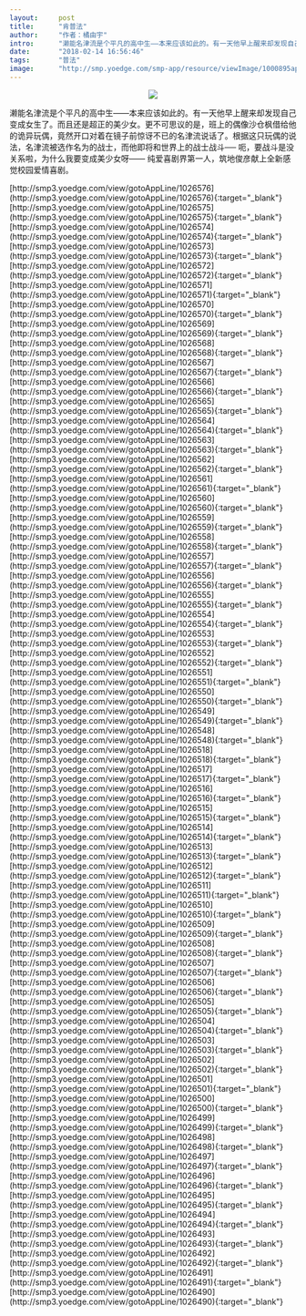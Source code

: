 ```yaml
---
layout:     post
title:      "肯普法"
author:     "作者：橘由宇"
intro:      "濑能名津流是个平凡的高中生——本来应该如此的。有一天他早上醒来却发现自己变成女生了。而且还是超正的美少女。更不可思议的是，班上的偶像沙仓枫借给他的诡异玩偶，竟然开口对着在镜子前惊讶不已的名津流说话了。根据这只玩偶的说法，名津流被选作名为的战士，而他即将和世界上的战士战斗── 呃，要战斗是没关系啦，为什么我要变成美少女呀—— 纯爱喜剧界第一人，筑地俊彦献上全新感觉校园爱情喜剧。"
date:       "2018-02-14 16:56:46"
tags:       "普法"
image:      "http://smp.yoedge.com/smp-app/resource/viewImage/1000895appline.png"
---
```

<div style="text-align: center">
<p><img src="http://smp.yoedge.com/smp-app/resource/viewImage/1000895appline.png"/></p>
</div>
<p class="post-meta">
<span>濑能名津流是个平凡的高中生——本来应该如此的。有一天他早上醒来却发现自己变成女生了。而且还是超正的美少女。更不可思议的是，班上的偶像沙仓枫借给他的诡异玩偶，竟然开口对着在镜子前惊讶不已的名津流说话了。根据这只玩偶的说法，名津流被选作名为的战士，而他即将和世界上的战士战斗── 呃，要战斗是没关系啦，为什么我要变成美少女呀—— 纯爱喜剧界第一人，筑地俊彦献上全新感觉校园爱情喜剧。</span>
</p>
[http://smp3.yoedge.com/view/gotoAppLine/1026576](http://smp3.yoedge.com/view/gotoAppLine/1026576){:target="_blank"}
[http://smp3.yoedge.com/view/gotoAppLine/1026575](http://smp3.yoedge.com/view/gotoAppLine/1026575){:target="_blank"}
[http://smp3.yoedge.com/view/gotoAppLine/1026574](http://smp3.yoedge.com/view/gotoAppLine/1026574){:target="_blank"}
[http://smp3.yoedge.com/view/gotoAppLine/1026573](http://smp3.yoedge.com/view/gotoAppLine/1026573){:target="_blank"}
[http://smp3.yoedge.com/view/gotoAppLine/1026572](http://smp3.yoedge.com/view/gotoAppLine/1026572){:target="_blank"}
[http://smp3.yoedge.com/view/gotoAppLine/1026571](http://smp3.yoedge.com/view/gotoAppLine/1026571){:target="_blank"}
[http://smp3.yoedge.com/view/gotoAppLine/1026570](http://smp3.yoedge.com/view/gotoAppLine/1026570){:target="_blank"}
[http://smp3.yoedge.com/view/gotoAppLine/1026569](http://smp3.yoedge.com/view/gotoAppLine/1026569){:target="_blank"}
[http://smp3.yoedge.com/view/gotoAppLine/1026568](http://smp3.yoedge.com/view/gotoAppLine/1026568){:target="_blank"}
[http://smp3.yoedge.com/view/gotoAppLine/1026567](http://smp3.yoedge.com/view/gotoAppLine/1026567){:target="_blank"}
[http://smp3.yoedge.com/view/gotoAppLine/1026566](http://smp3.yoedge.com/view/gotoAppLine/1026566){:target="_blank"}
[http://smp3.yoedge.com/view/gotoAppLine/1026565](http://smp3.yoedge.com/view/gotoAppLine/1026565){:target="_blank"}
[http://smp3.yoedge.com/view/gotoAppLine/1026564](http://smp3.yoedge.com/view/gotoAppLine/1026564){:target="_blank"}
[http://smp3.yoedge.com/view/gotoAppLine/1026563](http://smp3.yoedge.com/view/gotoAppLine/1026563){:target="_blank"}
[http://smp3.yoedge.com/view/gotoAppLine/1026562](http://smp3.yoedge.com/view/gotoAppLine/1026562){:target="_blank"}
[http://smp3.yoedge.com/view/gotoAppLine/1026561](http://smp3.yoedge.com/view/gotoAppLine/1026561){:target="_blank"}
[http://smp3.yoedge.com/view/gotoAppLine/1026560](http://smp3.yoedge.com/view/gotoAppLine/1026560){:target="_blank"}
[http://smp3.yoedge.com/view/gotoAppLine/1026559](http://smp3.yoedge.com/view/gotoAppLine/1026559){:target="_blank"}
[http://smp3.yoedge.com/view/gotoAppLine/1026558](http://smp3.yoedge.com/view/gotoAppLine/1026558){:target="_blank"}
[http://smp3.yoedge.com/view/gotoAppLine/1026557](http://smp3.yoedge.com/view/gotoAppLine/1026557){:target="_blank"}
[http://smp3.yoedge.com/view/gotoAppLine/1026556](http://smp3.yoedge.com/view/gotoAppLine/1026556){:target="_blank"}
[http://smp3.yoedge.com/view/gotoAppLine/1026555](http://smp3.yoedge.com/view/gotoAppLine/1026555){:target="_blank"}
[http://smp3.yoedge.com/view/gotoAppLine/1026554](http://smp3.yoedge.com/view/gotoAppLine/1026554){:target="_blank"}
[http://smp3.yoedge.com/view/gotoAppLine/1026553](http://smp3.yoedge.com/view/gotoAppLine/1026553){:target="_blank"}
[http://smp3.yoedge.com/view/gotoAppLine/1026552](http://smp3.yoedge.com/view/gotoAppLine/1026552){:target="_blank"}
[http://smp3.yoedge.com/view/gotoAppLine/1026551](http://smp3.yoedge.com/view/gotoAppLine/1026551){:target="_blank"}
[http://smp3.yoedge.com/view/gotoAppLine/1026550](http://smp3.yoedge.com/view/gotoAppLine/1026550){:target="_blank"}
[http://smp3.yoedge.com/view/gotoAppLine/1026549](http://smp3.yoedge.com/view/gotoAppLine/1026549){:target="_blank"}
[http://smp3.yoedge.com/view/gotoAppLine/1026548](http://smp3.yoedge.com/view/gotoAppLine/1026548){:target="_blank"}
[http://smp3.yoedge.com/view/gotoAppLine/1026518](http://smp3.yoedge.com/view/gotoAppLine/1026518){:target="_blank"}
[http://smp3.yoedge.com/view/gotoAppLine/1026517](http://smp3.yoedge.com/view/gotoAppLine/1026517){:target="_blank"}
[http://smp3.yoedge.com/view/gotoAppLine/1026516](http://smp3.yoedge.com/view/gotoAppLine/1026516){:target="_blank"}
[http://smp3.yoedge.com/view/gotoAppLine/1026515](http://smp3.yoedge.com/view/gotoAppLine/1026515){:target="_blank"}
[http://smp3.yoedge.com/view/gotoAppLine/1026514](http://smp3.yoedge.com/view/gotoAppLine/1026514){:target="_blank"}
[http://smp3.yoedge.com/view/gotoAppLine/1026513](http://smp3.yoedge.com/view/gotoAppLine/1026513){:target="_blank"}
[http://smp3.yoedge.com/view/gotoAppLine/1026512](http://smp3.yoedge.com/view/gotoAppLine/1026512){:target="_blank"}
[http://smp3.yoedge.com/view/gotoAppLine/1026511](http://smp3.yoedge.com/view/gotoAppLine/1026511){:target="_blank"}
[http://smp3.yoedge.com/view/gotoAppLine/1026510](http://smp3.yoedge.com/view/gotoAppLine/1026510){:target="_blank"}
[http://smp3.yoedge.com/view/gotoAppLine/1026509](http://smp3.yoedge.com/view/gotoAppLine/1026509){:target="_blank"}
[http://smp3.yoedge.com/view/gotoAppLine/1026508](http://smp3.yoedge.com/view/gotoAppLine/1026508){:target="_blank"}
[http://smp3.yoedge.com/view/gotoAppLine/1026507](http://smp3.yoedge.com/view/gotoAppLine/1026507){:target="_blank"}
[http://smp3.yoedge.com/view/gotoAppLine/1026506](http://smp3.yoedge.com/view/gotoAppLine/1026506){:target="_blank"}
[http://smp3.yoedge.com/view/gotoAppLine/1026505](http://smp3.yoedge.com/view/gotoAppLine/1026505){:target="_blank"}
[http://smp3.yoedge.com/view/gotoAppLine/1026504](http://smp3.yoedge.com/view/gotoAppLine/1026504){:target="_blank"}
[http://smp3.yoedge.com/view/gotoAppLine/1026503](http://smp3.yoedge.com/view/gotoAppLine/1026503){:target="_blank"}
[http://smp3.yoedge.com/view/gotoAppLine/1026502](http://smp3.yoedge.com/view/gotoAppLine/1026502){:target="_blank"}
[http://smp3.yoedge.com/view/gotoAppLine/1026501](http://smp3.yoedge.com/view/gotoAppLine/1026501){:target="_blank"}
[http://smp3.yoedge.com/view/gotoAppLine/1026500](http://smp3.yoedge.com/view/gotoAppLine/1026500){:target="_blank"}
[http://smp3.yoedge.com/view/gotoAppLine/1026499](http://smp3.yoedge.com/view/gotoAppLine/1026499){:target="_blank"}
[http://smp3.yoedge.com/view/gotoAppLine/1026498](http://smp3.yoedge.com/view/gotoAppLine/1026498){:target="_blank"}
[http://smp3.yoedge.com/view/gotoAppLine/1026497](http://smp3.yoedge.com/view/gotoAppLine/1026497){:target="_blank"}
[http://smp3.yoedge.com/view/gotoAppLine/1026496](http://smp3.yoedge.com/view/gotoAppLine/1026496){:target="_blank"}
[http://smp3.yoedge.com/view/gotoAppLine/1026495](http://smp3.yoedge.com/view/gotoAppLine/1026495){:target="_blank"}
[http://smp3.yoedge.com/view/gotoAppLine/1026494](http://smp3.yoedge.com/view/gotoAppLine/1026494){:target="_blank"}
[http://smp3.yoedge.com/view/gotoAppLine/1026493](http://smp3.yoedge.com/view/gotoAppLine/1026493){:target="_blank"}
[http://smp3.yoedge.com/view/gotoAppLine/1026492](http://smp3.yoedge.com/view/gotoAppLine/1026492){:target="_blank"}
[http://smp3.yoedge.com/view/gotoAppLine/1026491](http://smp3.yoedge.com/view/gotoAppLine/1026491){:target="_blank"}
[http://smp3.yoedge.com/view/gotoAppLine/1026490](http://smp3.yoedge.com/view/gotoAppLine/1026490){:target="_blank"}


